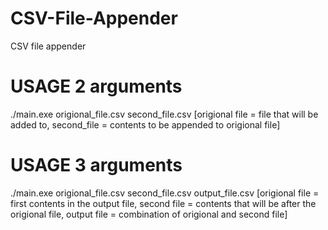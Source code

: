 # CSV-File-Appender
CSV file appender
# USAGE 2 arguments
./main.exe origional_file.csv second_file.csv [origional file = file that will be added to, second_file = contents to be appended to origional file] 
# USAGE 3 arguments
./main.exe origional_file.csv second_file.csv output_file.csv [origional file = first contents in the output file, second file = contents that will be after the origional file, output file = combination of origional and second file]
